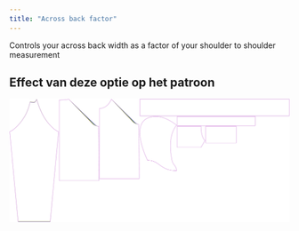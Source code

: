 ```yaml
---
title: "Across back factor"
---
```


Controls your across back width as a factor of your shoulder to shoulder measurement

## Effect van deze optie op het patroon

![This image shows the effect of this option by superimposing several variants that have a different value for this option](hugo_acrossbackfactor_sample.svg "Effect of this option on the pattern")
